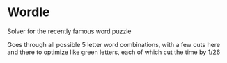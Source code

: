 # Wordle
Solver for the recently famous word puzzle

Goes through all possible 5 letter word combinations, with a few cuts here and there to optimize like green letters, each of which
cut the time by 1/26
